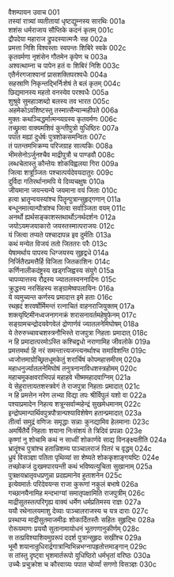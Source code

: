 वैशम्पायन उवाच	001  
तस्यां रात्र्यां व्यतीतायां धृष्टद्युम्नस्य सारथिः	001a  
शशंस धर्मराजाय सौप्तिके कदनं कृतम्	001c  
द्रौपदेया महाराज द्रुपदस्यात्मजैः सह	002a  
प्रमत्ता निशि विश्वस्ताः स्वपन्तः शिबिरे स्वके	002c  
कृतवर्मणा नृशंसेन गौतमेन कृपेण च	003a  
अश्वत्थाम्ना च पापेन हतं वः शिबिरं निशि	003c  
एतैर्नरगजाश्वानां प्रासशक्तिपरश्वधैः	004a  
सहस्राणि निकृन्तद्भिर्निःशेषं ते बलं कृतम्	004c  
छिद्यमानस्य महतो वनस्येव परश्वधैः	005a  
शुश्रुवे सुमहाञ्शब्दो बलस्य तव भारत	005c  
अहमेकोऽवशिष्टस्तु तस्मात्सैन्यान्महीपते	006a  
मुक्तः कथञ्चिद्धर्मात्मन्व्यग्रस्य कृतवर्मणः	006c  
तच्छ्रुत्वा वाक्यमशिवं कुन्तीपुत्रो युधिष्ठिरः	007a  
पपात मह्यां दुर्धर्षः पुत्रशोकसमन्वितः	007c  
तं पतन्तमभिक्रम्य परिजग्राह सात्यकिः	008a  
भीमसेनोऽर्जुनश्चैव माद्रीपुत्रौ च पाण्डवौ	008c  
लब्धचेतास्तु कौन्तेयः शोकविह्वलया गिरा	009a  
जित्वा शत्रूञ्जितः पश्चात्पर्यदेवयदातुरः	009c  
दुर्विदा गतिरर्थानामपि ये दिव्यचक्षुषः	010a  
जीयमाना जयन्त्यन्ये जयमाना वयं जिताः	010c  
हत्वा भ्रातॄन्वयस्यांश्च पितॄन्पुत्रान्सुहृद्गणान्	011a  
बन्धूनमात्यान्पौत्रांश्च जित्वा सर्वाञ्जिता वयम्	011c  
अनर्थो ह्यर्थसङ्काशस्तथार्थोऽनर्थदर्शनः	012a  
जयोऽयमजयाकारो जयस्तस्मात्पराजयः	012c  
यं जित्वा तप्यते पश्चादापन्न इव दुर्मतिः	013a  
कथं मन्येत विजयं ततो जिततरः परैः	013c  
येषामर्थाय पापस्य धिग्जयस्य सुहृद्वधे	014a  
निर्जितैरप्रमत्तैर्हि विजिता जितकाशिनः	014c  
कर्णिनालीकदंष्ट्रस्य खड्गजिह्वस्य संयुगे	015a  
चापव्यात्तस्य रौद्रस्य ज्यातलस्वननादिनः	015c  
क्रुद्धस्य नरसिंहस्य सङ्ग्रामेष्वपलायिनः	016a  
ये व्यमुच्यन्त कर्णस्य प्रमादात्त इमे हताः	016c  
रथह्रदं शरवर्षोर्मिमन्तं रत्नाचितं वाहनराजियुक्तम्	017a  
शक्त्यृष्टिमीनध्वजनागनक्रं शरासनावर्तमहेषुफेनम्	017c  
सङ्ग्रामचन्द्रोदयवेगवेलं द्रोणार्णवं ज्यातलनेमिघोषम्	018a  
ये तेरुरुच्चावचशस्त्रनौभिस्ते राजपुत्रा निहताः प्रमादात्	018c  
न हि प्रमादात्परमोऽस्ति कश्चिद्वधो नराणामिह जीवलोके	019a  
प्रमत्तमर्था हि नरं समन्तात्त्यजन्त्यनर्थाश्च समाविशन्ति	019c  
ध्वजोत्तमाग्रोच्छ्रितधूमकेतुं शरार्चिषं कोपमहासमीरम्	020a  
महाधनुर्ज्यातलनेमिघोषं तनुत्रनानाविधशस्त्रहोमम्	020c  
महाचमूकक्षवराभिपन्नं महाहवे भीष्ममहादवाग्निम्	021a  
ये सेहुरात्तायतशस्त्रवेगं ते राजपुत्रा निहताः प्रमादात्	021c  
न हि प्रमत्तेन नरेण लभ्या विद्या तपः श्रीर्विपुलं यशो वा	022a  
पश्याप्रमादेन निहत्य शत्रून्सर्वान्महेन्द्रं सुखमेधमानम्	022c  
इन्द्रोपमान्पार्थिवपुत्रपौत्रान्पश्याविशेषेण हतान्प्रमादात्	023a  
तीर्त्वा समुद्रं वणिजः समृद्धाः सन्नाः कुनद्यामिव हेलमानाः	023c  
अमर्षितैर्ये निहताः शयाना निःसंशयं ते त्रिदिवं प्रपन्नाः	023e  
कृष्णां नु शोचामि कथं न साध्वीं शोकार्णवे साद्य विनङ्क्ष्यतीति	024a  
भ्रातॄंश्च पुत्रांश्च हतान्निशम्य पाञ्चालराजं पितरं च वृद्धम्	024c  
ध्रुवं विसञ्ज्ञा पतिता पृथिव्यां सा शेष्यते शोककृशाङ्गयष्टिः	024e  
तच्छोकजं दुःखमपारयन्ती कथं भविष्यत्युचिता सुखानाम्	025a  
पुत्रक्षयभ्रातृवधप्रणुन्ना प्रदह्यमानेव हुताशनेन	025c  
इत्येवमार्तः परिदेवयन्स राजा कुरूणां नकुलं बभाषे	026a  
गच्छानयैनामिह मन्दभाग्यां समातृपक्षामिति राजपुत्रीम्	026c  
माद्रीसुतस्तत्परिगृह्य वाक्यं धर्मेण धर्मप्रतिमस्य राज्ञः	027a  
ययौ रथेनालयमाशु देव्याः पाञ्चालराजस्य च यत्र दाराः	027c  
प्रस्थाप्य माद्रीसुतमाजमीढः शोकार्दितस्तैः सहितः सुहृद्भिः	028a  
रोरूयमाणः प्रययौ सुतानामायोधनं भूतगणानुकीर्णम्	028c  
स तत्प्रविश्याशिवमुग्ररूपं ददर्श पुत्रान्सुहृदः सखींश्च	029a  
भूमौ शयानान्रुधिरार्द्रगात्रान्विभिन्नभग्नापहृतोत्तमाङ्गान्	029c  
स तांस्तु दृष्ट्वा भृशमार्तरूपो युधिष्ठिरो धर्मभृतां वरिष्ठः	030a  
उच्चैः प्रचुक्रोश च कौरवाग्र्यः पपात चोर्व्यां सगणो विसञ्ज्ञः	030c  
